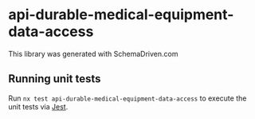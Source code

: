 
# api-durable-medical-equipment-data-access

This library was generated with SchemaDriven.com

## Running unit tests

Run `nx test api-durable-medical-equipment-data-access` to execute the unit tests via [Jest](https://jestjs.io).

